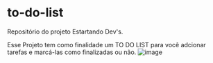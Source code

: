 # to-do-list
Repositório do projeto Estartando Dev's.

Esse Projeto tem como finalidade um TO DO LIST para você adcionar tarefas e marcá-las como finalizadas ou não.
![image](https://user-images.githubusercontent.com/78911918/182035410-b057ad1e-fbc0-4a25-bf4b-804f4ccf3bd2.png)

